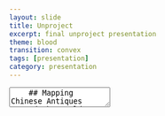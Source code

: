 ```yaml
---
layout: slide
title: Unproject
excerpt: final unproject presentation
theme: blood
transition: convex
tags: [presentation]
category: presentation
---
```

<section data-markdown>
  <textarea data-template>
    ## Mapping Chinese Antiques Around the World
    ---
    ## Scope
    <section>
      <section>
        Main focus: 
          - reclaiming Chinese antiques scattered around the world
      </section>
      <section> 
        Key Aspects: 
          - justice of ownership
          - visualization of social issue
      </section>
    </section>
    ---
    ## Data
    <section>
      <section>
        For all Chinese antiques from every museums globally
        - their current location
        - their number
        - their metadata
        - their origining date and place
      </section>
    </section>
    ---
    ## Techniques
    ---
    ## Aims
    ---
    ## Values & Ethics
    ---
    ## Resources
    ---
    ## Workplan
  </textarea>
</section>
